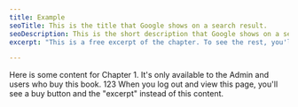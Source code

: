```yaml
---
title: Example
seoTitle: This is the title that Google shows on a search result.
seoDescription: This is the short description that Google shows on a search result.
excerpt: "This is a free excerpt of the chapter. To see the rest, you'll have to buy the book."

---
```


Here is some content for Chapter 1. It's only available to the Admin and users who buy this book.
123
When you log out and view this page, you'll see a buy button and the "excerpt" instead of this content.
